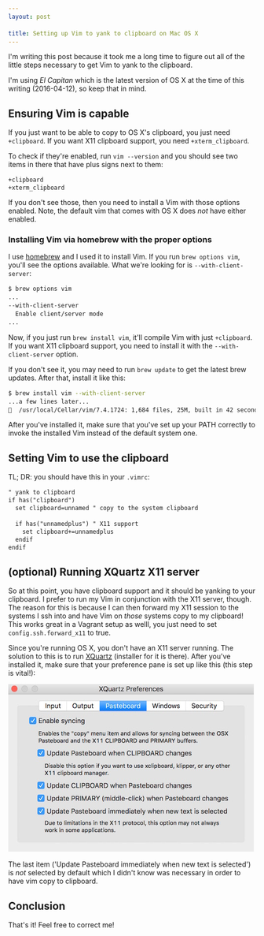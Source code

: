 ```yaml
---
layout: post

title: Setting up Vim to yank to clipboard on Mac OS X
---
```


I'm writing this post because it took me a long time to figure out all of the little steps necessary to get Vim to yank to the clipboard.

I'm using *El Capitan* which is the latest version of OS X at the time of this writing (2016-04-12), so keep that in mind.

## Ensuring Vim is capable

If you just want to be able to copy to OS X's clipboard, you just need `+clipboard`. If you want X11 clipboard support, you need `+xterm_clipboard`.

To check if they're enabled, run `vim --version` and you should see two items in there that have plus signs next to them:

```
+clipboard
+xterm_clipboard
```

If you don't see those, then you need to install a Vim with those options enabled. Note, the default vim that comes with OS X does *not* have either enabled.

### Installing Vim via homebrew with the proper options

I use [homebrew](http://brew.sh/) and I used it to install Vim. If you run `brew options vim`, you'll see the options available. What we're looking for is `--with-client-server`:

```sh
$ brew options vim
...
--with-client-server
  Enable client/server mode
...
```

Now, if you just run `brew install vim`, it'll compile Vim with just `+clipboard`. If you want X11 clipboard support, you need to install it with the `--with-client-server` option.

If you don't see it, you may need to run `brew update` to get the latest brew updates. After that, install it like this:

```sh
$ brew install vim --with-client-server
...a few lines later...
🍺  /usr/local/Cellar/vim/7.4.1724: 1,684 files, 25M, built in 42 seconds
```

After you've installed it, make sure that you've set up your PATH correctly to invoke the installed Vim instead of the default system one.

## Setting Vim to use the clipboard

TL; DR: you should have this in your `.vimrc`:

```vim
" yank to clipboard
if has("clipboard")
  set clipboard=unnamed " copy to the system clipboard

  if has("unnamedplus") " X11 support
    set clipboard+=unnamedplus
  endif
endif
```

## (optional) Running XQuartz X11 server

So at this point, you have clipboard support and it should be yanking to your clipboard. I prefer to run my Vim in conjunction with the X11 server, though. The reason for this is because I can then forward my X11 session to the systems I ssh into and have Vim on *those* systems copy to my clipboard! This works great in a Vagrant setup as welll, you just need to set `config.ssh.forward_x11` to true.

Since you're running OS X, you don't have an X11 server running. The solution to this is to run [XQuartz](http://www.xquartz.org/) (installer for it is there).  After you've installed it, make sure that your preference pane is set up like this (this step is vital!):

![XQuartz Preferences Pane Screenshot](/images/2016-04-12-setting-up-yank-to-clipboard-on-a-mac-with-vim/xquartz_preferences.jpg)

The last item ('Update Pasteboard immediately when new text is selected') is *not* selected by default which I didn't know was necessary in order to have vim copy to clipboard.

## Conclusion

That's it! Feel free to correct me!
